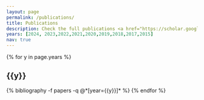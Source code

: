 ```yaml
---
layout: page
permalink: /publications/
title: Publications
description: Check the full publications <a href="https://scholar.google.com.hk/citations?user=7QxkToIAAAAJ&hl=en"><b>here</b></a>
years: [2024, 2023,2022,2021,2020,2019,2018,2017,2015]
nav: true
---
```


<div class="publications">

{% for y in page.years %}
  <h2 class="year">{{y}}</h2>
  {% bibliography -f papers -q @*[year={{y}}]* %}
{% endfor %}

</div>
